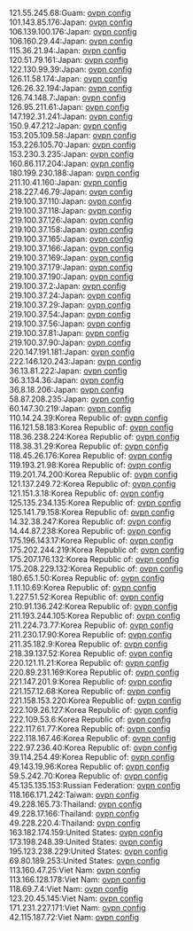 121.55.245.68:Guam: [ovpn config](vpn/121_55_245_68.ovpn)  
101.143.85.176:Japan: [ovpn config](vpn/101_143_85_176.ovpn)  
106.139.100.176:Japan: [ovpn config](vpn/106_139_100_176.ovpn)  
106.160.29.44:Japan: [ovpn config](vpn/106_160_29_44.ovpn)  
115.36.21.94:Japan: [ovpn config](vpn/115_36_21_94.ovpn)  
120.51.79.161:Japan: [ovpn config](vpn/120_51_79_161.ovpn)  
122.130.99.39:Japan: [ovpn config](vpn/122_130_99_39.ovpn)  
126.11.58.174:Japan: [ovpn config](vpn/126_11_58_174.ovpn)  
126.26.32.194:Japan: [ovpn config](vpn/126_26_32_194.ovpn)  
126.74.148.7:Japan: [ovpn config](vpn/126_74_148_7.ovpn)  
126.95.211.61:Japan: [ovpn config](vpn/126_95_211_61.ovpn)  
147.192.31.241:Japan: [ovpn config](vpn/147_192_31_241.ovpn)  
150.9.47.212:Japan: [ovpn config](vpn/150_9_47_212.ovpn)  
153.205.109.58:Japan: [ovpn config](vpn/153_205_109_58.ovpn)  
153.226.105.70:Japan: [ovpn config](vpn/153_226_105_70.ovpn)  
153.230.3.235:Japan: [ovpn config](vpn/153_230_3_235.ovpn)  
160.86.117.204:Japan: [ovpn config](vpn/160_86_117_204.ovpn)  
180.199.230.188:Japan: [ovpn config](vpn/180_199_230_188.ovpn)  
211.10.41.160:Japan: [ovpn config](vpn/211_10_41_160.ovpn)  
218.227.46.79:Japan: [ovpn config](vpn/218_227_46_79.ovpn)  
219.100.37.110:Japan: [ovpn config](vpn/219_100_37_110.ovpn)  
219.100.37.118:Japan: [ovpn config](vpn/219_100_37_118.ovpn)  
219.100.37.126:Japan: [ovpn config](vpn/219_100_37_126.ovpn)  
219.100.37.158:Japan: [ovpn config](vpn/219_100_37_158.ovpn)  
219.100.37.165:Japan: [ovpn config](vpn/219_100_37_165.ovpn)  
219.100.37.166:Japan: [ovpn config](vpn/219_100_37_166.ovpn)  
219.100.37.169:Japan: [ovpn config](vpn/219_100_37_169.ovpn)  
219.100.37.179:Japan: [ovpn config](vpn/219_100_37_179.ovpn)  
219.100.37.190:Japan: [ovpn config](vpn/219_100_37_190.ovpn)  
219.100.37.2:Japan: [ovpn config](vpn/219_100_37_2.ovpn)  
219.100.37.24:Japan: [ovpn config](vpn/219_100_37_24.ovpn)  
219.100.37.29:Japan: [ovpn config](vpn/219_100_37_29.ovpn)  
219.100.37.54:Japan: [ovpn config](vpn/219_100_37_54.ovpn)  
219.100.37.56:Japan: [ovpn config](vpn/219_100_37_56.ovpn)  
219.100.37.81:Japan: [ovpn config](vpn/219_100_37_81.ovpn)  
219.100.37.90:Japan: [ovpn config](vpn/219_100_37_90.ovpn)  
220.147.191.181:Japan: [ovpn config](vpn/220_147_191_181.ovpn)  
222.146.120.243:Japan: [ovpn config](vpn/222_146_120_243.ovpn)  
36.13.81.222:Japan: [ovpn config](vpn/36_13_81_222.ovpn)  
36.3.134.36:Japan: [ovpn config](vpn/36_3_134_36.ovpn)  
36.8.18.206:Japan: [ovpn config](vpn/36_8_18_206.ovpn)  
58.87.208.235:Japan: [ovpn config](vpn/58_87_208_235.ovpn)  
60.147.30.219:Japan: [ovpn config](vpn/60_147_30_219.ovpn)  
110.14.24.39:Korea Republic of: [ovpn config](vpn/110_14_24_39.ovpn)  
116.121.58.183:Korea Republic of: [ovpn config](vpn/116_121_58_183.ovpn)  
118.36.238.224:Korea Republic of: [ovpn config](vpn/118_36_238_224.ovpn)  
118.38.31.29:Korea Republic of: [ovpn config](vpn/118_38_31_29.ovpn)  
118.45.26.176:Korea Republic of: [ovpn config](vpn/118_45_26_176.ovpn)  
119.193.21.98:Korea Republic of: [ovpn config](vpn/119_193_21_98.ovpn)  
119.201.74.200:Korea Republic of: [ovpn config](vpn/119_201_74_200.ovpn)  
121.137.249.72:Korea Republic of: [ovpn config](vpn/121_137_249_72.ovpn)  
121.151.3.18:Korea Republic of: [ovpn config](vpn/121_151_3_18.ovpn)  
125.135.234.135:Korea Republic of: [ovpn config](vpn/125_135_234_135.ovpn)  
125.141.79.158:Korea Republic of: [ovpn config](vpn/125_141_79_158.ovpn)  
14.32.38.247:Korea Republic of: [ovpn config](vpn/14_32_38_247.ovpn)  
14.44.87.238:Korea Republic of: [ovpn config](vpn/14_44_87_238.ovpn)  
175.196.143.17:Korea Republic of: [ovpn config](vpn/175_196_143_17.ovpn)  
175.202.244.219:Korea Republic of: [ovpn config](vpn/175_202_244_219.ovpn)  
175.207.176.132:Korea Republic of: [ovpn config](vpn/175_207_176_132.ovpn)  
175.208.229.132:Korea Republic of: [ovpn config](vpn/175_208_229_132.ovpn)  
180.65.1.50:Korea Republic of: [ovpn config](vpn/180_65_1_50.ovpn)  
1.11.10.69:Korea Republic of: [ovpn config](vpn/1_11_10_69.ovpn)  
1.227.51.52:Korea Republic of: [ovpn config](vpn/1_227_51_52.ovpn)  
210.91.136.242:Korea Republic of: [ovpn config](vpn/210_91_136_242.ovpn)  
211.193.244.105:Korea Republic of: [ovpn config](vpn/211_193_244_105.ovpn)  
211.224.73.77:Korea Republic of: [ovpn config](vpn/211_224_73_77.ovpn)  
211.230.17.90:Korea Republic of: [ovpn config](vpn/211_230_17_90.ovpn)  
211.35.182.9:Korea Republic of: [ovpn config](vpn/211_35_182_9.ovpn)  
218.39.137.52:Korea Republic of: [ovpn config](vpn/218_39_137_52.ovpn)  
220.121.11.21:Korea Republic of: [ovpn config](vpn/220_121_11_21.ovpn)  
220.89.231.169:Korea Republic of: [ovpn config](vpn/220_89_231_169.ovpn)  
221.147.201.9:Korea Republic of: [ovpn config](vpn/221_147_201_9.ovpn)  
221.157.12.68:Korea Republic of: [ovpn config](vpn/221_157_12_68.ovpn)  
221.158.153.220:Korea Republic of: [ovpn config](vpn/221_158_153_220.ovpn)  
222.109.26.127:Korea Republic of: [ovpn config](vpn/222_109_26_127.ovpn)  
222.109.53.6:Korea Republic of: [ovpn config](vpn/222_109_53_6.ovpn)  
222.117.61.77:Korea Republic of: [ovpn config](vpn/222_117_61_77.ovpn)  
222.118.167.46:Korea Republic of: [ovpn config](vpn/222_118_167_46.ovpn)  
222.97.236.40:Korea Republic of: [ovpn config](vpn/222_97_236_40.ovpn)  
39.114.254.49:Korea Republic of: [ovpn config](vpn/39_114_254_49.ovpn)  
49.143.19.96:Korea Republic of: [ovpn config](vpn/49_143_19_96.ovpn)  
59.5.242.70:Korea Republic of: [ovpn config](vpn/59_5_242_70.ovpn)  
45.135.135.153:Russian Federation: [ovpn config](vpn/45_135_135_153.ovpn)  
118.166.171.242:Taiwan: [ovpn config](vpn/118_166_171_242.ovpn)  
49.228.165.73:Thailand: [ovpn config](vpn/49_228_165_73.ovpn)  
49.228.17.166:Thailand: [ovpn config](vpn/49_228_17_166.ovpn)  
49.228.220.4:Thailand: [ovpn config](vpn/49_228_220_4.ovpn)  
163.182.174.159:United States: [ovpn config](vpn/163_182_174_159.ovpn)  
173.198.248.39:United States: [ovpn config](vpn/173_198_248_39.ovpn)  
195.123.238.229:United States: [ovpn config](vpn/195_123_238_229.ovpn)  
69.80.189.253:United States: [ovpn config](vpn/69_80_189_253.ovpn)  
113.160.47.25:Viet Nam: [ovpn config](vpn/113_160_47_25.ovpn)  
113.166.128.178:Viet Nam: [ovpn config](vpn/113_166_128_178.ovpn)  
118.69.7.4:Viet Nam: [ovpn config](vpn/118_69_7_4.ovpn)  
123.20.45.145:Viet Nam: [ovpn config](vpn/123_20_45_145.ovpn)  
171.231.227.171:Viet Nam: [ovpn config](vpn/171_231_227_171.ovpn)  
42.115.187.72:Viet Nam: [ovpn config](vpn/42_115_187_72.ovpn)  
